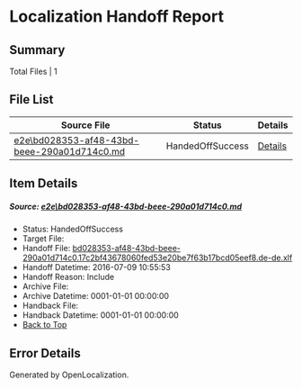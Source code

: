 # <a name='report-top'></a> Localization Handoff Report

## Summary
 Total Files | 1

## File List
 Source File | Status | Details 
 ----------- | ------ | ------- 
 [e2e\bd028353-af48-43bd-beee-290a01d714c0.md](https://github.com/OpenLocalizationTestOrg/oltest/blob/c4f68c061dc10c135249a9b607c4dc41351a064b/e2e/bd028353-af48-43bd-beee-290a01d714c0.md) | HandedOffSuccess | [Details](#d8df0ddec4bdd094c87e16217a9e1401464843651)

## Item Details
##### <a name='d8df0ddec4bdd094c87e16217a9e1401464843651'></a> Source: [e2e\bd028353-af48-43bd-beee-290a01d714c0.md](https://github.com/OpenLocalizationTestOrg/oltest/blob/c4f68c061dc10c135249a9b607c4dc41351a064b/e2e/bd028353-af48-43bd-beee-290a01d714c0.md)
* Status: HandedOffSuccess
* Target File: 
* Handoff File: [bd028353-af48-43bd-beee-290a01d714c0.17c2bf43678060fed53e20be7f63b17bcd05eef8.de-de.xlf](https://github.com/OpenLocalizationTestOrg/olhandoff-e2e/blob/1c65f7a773f15c523a413d3252b639ac34dae536/ol-handoff/OpenLocalizationTestOrg/oltest-dede-fly/ci/ht/bd028353-af48-43bd-beee-290a01d714c0.17c2bf43678060fed53e20be7f63b17bcd05eef8.de-de.xlf)
* Handoff Datetime: 2016-07-09 10:55:53
* Handoff Reason: Include
* Archive File: 
* Archive Datetime: 0001-01-01 00:00:00
* Handback File: 
* Handback Datetime: 0001-01-01 00:00:00
* [Back to Top](#report-top)


## Error Details

Generated by OpenLocalization.
